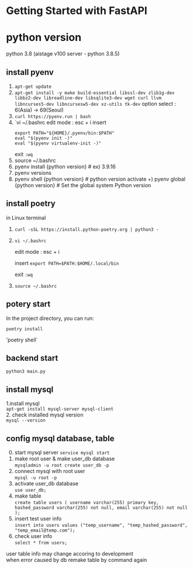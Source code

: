 # Getting Started with FastAPI
# python version
python 3.8 (aistage v100 server - python 3.8.5)

## install pyenv
1. `apt-get update`
2. `apt-get install -y make build-essential libssl-dev zlib1g-dev libbz2-dev libreadline-dev libsqlite3-dev wget curl llvm libncurses5-dev libncursesw5-dev xz-utils tk-dev`
    option select : 6(Asia)  → 69(Seoul) 
3. `curl https://pyenv.run | bash`
4. `vi ~/.bashrc
    edit mode : esc + i
   insert
    ```
    export PATH="${HOME}/.pyenv/bin:$PATH"
    eval "$(pyenv init -)"
    eval "$(pyenv virtualenv-init -)"
    ```
   exit `:wq`
6. source ~/.bashrc
7. pyenv install {python version} # ex) 3.9.16
8. pyenv versions
9. pyenv shell {python version} # python version activate
   +) pyenv global {python version} # Set the global system Python version

## install poetry
in Linux terminal
1. `curl -sSL https://install.python-poetry.org | python3 -`
2. `vi ~/.bashrc`

    edit mode : esc + i

    insert `export PATH=$PATH:$HOME/.local/bin`

    exit `:wq`
3. `source ~/.bashrc`

## potery start
In the project directory, you can run:


`poetry install`

'poetry shell`

## backend start
`python3 main.py`

## install mysql
1.install mysql  
`apt-get install mysql-server mysql-client`  
2. check installed mysql version  
`mysql --version`


## config mysql database, table  
0. start mysql server
`service mysql start`
1. make root user & make user_db database  
`mysqladmin -u root create user_db -p`
2. connect mysql with root user  
`mysql -u root -p`
3. activate user_db database  
`use user_db;`
4. make table  
`create table users (
        username varchar(255) primary key,
        hashed_password varchar(255) not null,
        email varchar(255) not null
        );`
5. insert test user info  
`insert into users values ("temp_username", "temp_hashed_password", "temp_email@temp.com");`
7. check user info  
`select * from users;`

user table info may change accoring to development  
when error caused by db remake table by command again

